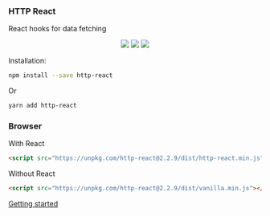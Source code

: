 ### HTTP React

React hooks for data fetching

<p align="center">
<a href="https://www.npmjs.com/package/http-react" target="_blank"><img src="https://badge.fury.io/js/http-react.svg"></a>
<img src="https://img.shields.io/badge/License-MIT-yellow.svg" />
<img src="https://github.com/atomic-state/http-react/actions/workflows/test.yml/badge.svg?event=push" />
</p>

Installation:

```bash
npm install --save http-react
```

Or

```bash
yarn add http-react
```

### Browser

With React

```html
<script src="https://unpkg.com/http-react@2.2.9/dist/http-react.min.js"></script>
```


Without React

```html
<script src="https://unpkg.com/http-react@2.2.9/dist/vanilla.min.js"></script>
```

[Getting started](https://http-react.netlify.app)

